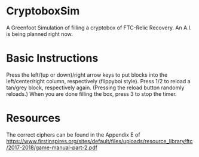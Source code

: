 # CryptoboxSim
A Greenfoot Simulation of filling a cryptobox of FTC-Relic Recovery. An A.I. is being planned right now.

# Basic Instructions
Press the left/(up or down)/right arrow keys to put blocks into the left/center/right column, respectively (flippyboi style). 
Press 1/2 to reload a tan/grey block, respectively again. (Pressing the reload button randomly reloads.)
When you are done filling the box, press 3 to stop the timer.

# Resources
The correct ciphers can be found in the Appendix E of https://www.firstinspires.org/sites/default/files/uploads/resource_library/ftc/2017-2018/game-manual-part-2.pdf